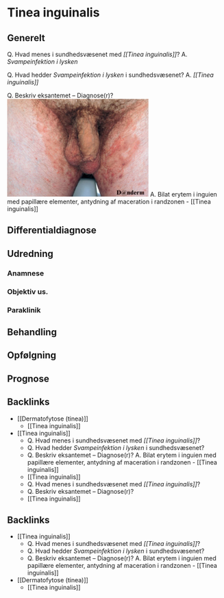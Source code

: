 # Tinea inguinalis
## Generelt
Q. Hvad menes i sundhedsvæsenet med *[[Tinea inguinalis]]*? 
A. *Svampeinfektion i lysken*

Q. Hvad hedder *Svampeinfektion i lysken* i sundhedsvæsenet? 
A. *[[Tinea inguinalis]]* 

Q. Beskriv eksantemet – Diagnose(r)?
![](BearImages/9A5DDCA3-D195-404E-AEF8-23D761C49E4D-731-000008287A826215/8F996FA7-85E0-40D3-AFBE-AF5B14C27AF7.png)
A. Bilat erytem i inguien med papillære elementer, antydning af maceration i randzonen - [[Tinea inguinalis]]

## Differentialdiagnose


## Udredning
### Anamnese

### Objektiv us.

### Paraklinik

## Behandling


## Opfølgning


## Prognose

<!-- #anki/deck/Medicine #anki/tag/med/Derma -->
## Backlinks
* [[Dermatofytose (tinea)]]
	* [[Tinea inguinalis]]
* [[Tinea inguinalis]]
	* Q. Hvad menes i sundhedsvæsenet med *[[Tinea inguinalis]]*? 
	* Q. Hvad hedder *Svampeinfektion i lysken* i sundhedsvæsenet? 
	* Q. Beskriv eksantemet – Diagnose(r)?
A. Bilat erytem i inguien med papillære elementer, antydning af maceration i randzonen - [[Tinea inguinalis]]
	* [[Tinea inguinalis]]
	* Q. Hvad menes i sundhedsvæsenet med *[[Tinea inguinalis]]*? 
	* Q. Beskriv eksantemet – Diagnose(r)?
	* [[Tinea inguinalis]]

## Backlinks
* [[Tinea inguinalis]]
	* Q. Hvad menes i sundhedsvæsenet med *[[Tinea inguinalis]]*? 
	* Q. Hvad hedder *Svampeinfektion i lysken* i sundhedsvæsenet? 
	* Q. Beskriv eksantemet – Diagnose(r)?
A. Bilat erytem i inguien med papillære elementer, antydning af maceration i randzonen - [[Tinea inguinalis]]
* [[Dermatofytose (tinea)]]
	* [[Tinea inguinalis]]

<!-- {BearID:9131B3F7-5522-4CBA-90BB-A875A99F534C-62499-00007EADB13EFADB} -->
